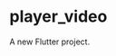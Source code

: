 # player_video

A new Flutter project.


<p>
<img src"https://user-images.githubusercontent.com/118950801/211469759-b7766500-45b0-46c1-b462-32e16d2278e8.png"width=22%height=35%>
<img src"https://user-images.githubusercontent.com/118950801/211469813-d1b13779-c303-4663-8a59-f927999a17b3.png"width=22%height=35%>
<img src"https://user-images.githubusercontent.com/118950801/211469865-99f7d4a9-95cc-452b-a913-9f2a100d0bf1.png"width=22%height=35%>
</p>
